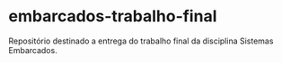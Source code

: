 # embarcados-trabalho-final
Repositório destinado a entrega do trabalho final da disciplina Sistemas Embarcados.

